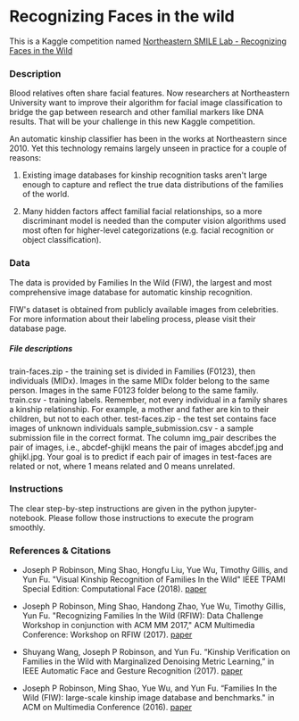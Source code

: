 # Recognizing Faces in the wild

This is a Kaggle competition named [Northeastern SMILE Lab - Recognizing Faces in the Wild](https://www.kaggle.com/c/recognizing-faces-in-the-wild)

### Description

Blood relatives often share facial features. Now researchers at Northeastern University want to improve their algorithm for facial image classification to bridge the gap between research and other familial markers like DNA results. That will be your challenge in this new Kaggle competition.

An automatic kinship classifier has been in the works at Northeastern since 2010. Yet this technology remains largely unseen in practice for a couple of reasons:

1. Existing image databases for kinship recognition tasks aren't large enough to capture and reflect the true data distributions of the families of the world.

2. Many hidden factors affect familial facial relationships, so a more discriminant model is needed than the computer vision algorithms used most often for higher-level categorizations (e.g. facial recognition or object classification).

### Data
The data is provided by Families In the Wild (FIW), the largest and most comprehensive image database for automatic kinship recognition.

FIW's dataset is obtained from publicly available images from celebrities. For more information about their labeling process, please visit their database page.

##### File descriptions
train-faces.zip - the training set is divided in Families (F0123), then individuals (MIDx). Images in the same MIDx folder belong to the same person. Images in the same F0123 folder belong to the same family.
train.csv - training labels. Remember, not every individual in a family shares a kinship relationship. For example, a mother and father are kin to their children, but not to each other.
test-faces.zip - the test set contains face images of unknown individuals
sample_submission.csv - a sample submission file in the correct format. The column img_pair describes the pair of images, i.e., abcdef-ghijkl means the pair of images abcdef.jpg and ghijkl.jpg. Your goal is to predict if each pair of images in test-faces are related or not, where 1 means related and 0 means unrelated.

### Instructions
The clear step-by-step instructions are given in the python jupyter-notebook. Please follow those instructions to execute the program smoothly.

### References & Citations
 - Joseph P Robinson, Ming Shao, Hongfu Liu, Yue Wu, Timothy Gillis, and Yun Fu. "Visual Kinship Recognition of Families In the Wild" IEEE TPAMI Special Edition: Computational Face (2018). [paper](https://web.northeastern.edu/smilelab/fiw/papers/tpami-final.pdf)

 - Joseph P Robinson, Ming Shao, Handong Zhao, Yue Wu, Timothy Gillis, Yun Fu. "Recognizing Families In the Wild (RFIW): Data Challenge Workshop in conjunction with ACM MM 2017," ACM Multimedia Conference: Workshop on RFIW (2017). [paper](https://web.northeastern.edu/smilelab/fiw/papers/RFIW17.pdf)

 - Shuyang Wang, Joseph P Robinson, and Yun Fu. “Kinship Verification on Families in the Wild with Marginalized Denoising Metric Learning,” in IEEE Automatic Face and Gesture Recognition (2017). [paper](https://web.northeastern.edu/smilelab/fiw/papers/FG2017_version_final.pdf)

 - Joseph P Robinson, Ming Shao, Yue Wu, and Yun Fu. “Families In the Wild (FIW): large-scale kinship image database and benchmarks." in ACM on Multimedia Conference (2016). [paper](https://web.northeastern.edu/smilelab/fiw/papers/acm-mm-short-final.pdf)
